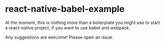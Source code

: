 # react-native-babel-example

At the moment, this is nothing more than a boilerplate you might use to start a react-native project, if you want to use babel and webpack.

Any suggestions are welcome! Please open an issue.
